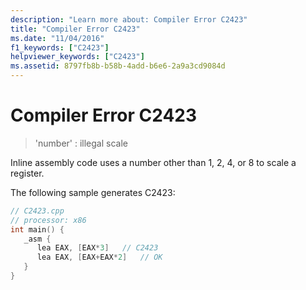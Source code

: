 ```yaml
---
description: "Learn more about: Compiler Error C2423"
title: "Compiler Error C2423"
ms.date: "11/04/2016"
f1_keywords: ["C2423"]
helpviewer_keywords: ["C2423"]
ms.assetid: 8797fb8b-b58b-4add-b6e6-2a9a3cd9084d
---
```

# Compiler Error C2423

> 'number' : illegal scale

Inline assembly code uses a number other than 1, 2, 4, or 8 to scale a register.

The following sample generates C2423:

```cpp
// C2423.cpp
// processor: x86
int main() {
   _asm {
      lea EAX, [EAX*3]   // C2423
      lea EAX, [EAX+EAX*2]   // OK
   }
}
```
